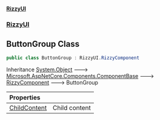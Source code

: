 #### [RizzyUI](index 'index')
### [RizzyUI](RizzyUI 'RizzyUI')

## ButtonGroup Class

```csharp
public class ButtonGroup : RizzyUI.RizzyComponent
```

Inheritance [System.Object](https://docs.microsoft.com/en-us/dotnet/api/System.Object 'System.Object') &#129106; [Microsoft.AspNetCore.Components.ComponentBase](https://docs.microsoft.com/en-us/dotnet/api/Microsoft.AspNetCore.Components.ComponentBase 'Microsoft.AspNetCore.Components.ComponentBase') &#129106; [RizzyComponent](RizzyUI.RizzyComponent 'RizzyUI.RizzyComponent') &#129106; ButtonGroup

| Properties | |
| :--- | :--- |
| [ChildContent](RizzyUI.ButtonGroup.ChildContent 'RizzyUI.ButtonGroup.ChildContent') | Child content |
